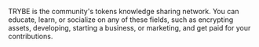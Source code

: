 TRYBE is the community's tokens knowledge sharing network. You can educate, learn, or socialize on any of these fields, such as encrypting assets, developing, starting a business, or marketing, and get paid for your contributions.